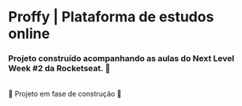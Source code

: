 # Proffy | Plataforma de estudos online
### Projeto construído acompanhando as aulas do Next Level Week #2 da Rocketseat. 🚀
<br> 🚧 Projeto em fase de construção 🚧 </br>
